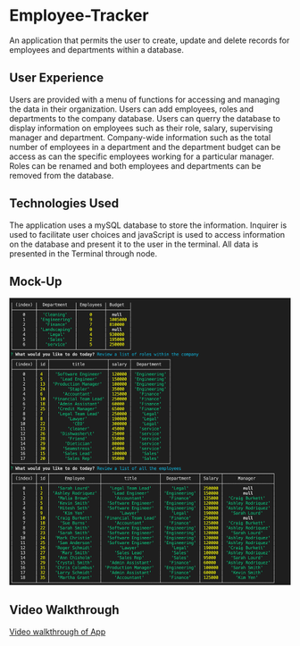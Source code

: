 # Employee-Tracker
An application that permits the user to create, update and delete records for employees and departments within a database. 

## User Experience
Users are provided with a menu of functions for accessing and managing the data in their organization. Users can add employees, roles and departments to the company database. Users can querry the database to display information on employees such as their role, salary, supervising manager and department. Company-wide information such as the total number of employees in a department and the department budget can be access as can the specific employees working for a particular manager. Roles can be renamed and both employees and departments can be removed from the database. 

## Technologies Used
The application uses a mySQL database to store the information. Inquirer is used to facilitate user choices and javaScript is used to access information on the database and present it to the user in the terminal. All data is presented in the Terminal through node. 

## Mock-Up
![Output in Terminal](https://github.com/catherinebshaw/Employee-Tracker/blob/main/Assets/Employee%20Tracker%201.png)

## Video Walkthrough
[Video walkthrough of App](https://drive.google.com/file/d/1hgNG0SXFoHYI5eNzywCLzxIl8maoQcv9/view)


